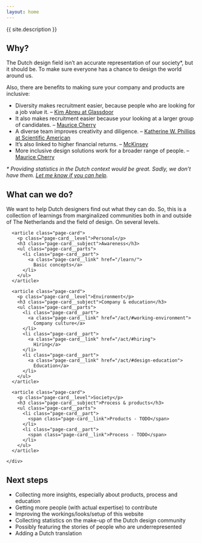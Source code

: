 ```yaml
---
layout: home
---
```


<p class="home__tagline">
  {{ site.description }}
</p>



<section class="home__why">

  <h2 id="why">Why?</h2>
  <p>The Dutch design field isn’t an accurate representation of our society*, but it should be. To make sure everyone has a chance to design the world around us.</p>
  <p>Also, there are benefits to making sure your company and products are inclusive:</p>
  <ul>
    <li>
      Diversity makes recruitment easier, because people who are looking for a job value it. –
      <a href="https://www.entrepreneur.com/article/240550">Kim Abreu at Glassdoor</a>
    </li>
    <li>
      It also makes recruitment easier because your looking at a larger group of candidates. –
      <a href="https://youtu.be/eBuFCkmyYuA?t=1241">Maurice Cherry</a>
    </li>
    <li>
      A diverse team improves creativity and diligence. –
      <a href="https://www.scientificamerican.com/article/how-diversity-makes-us-smarter/">Katherine W. Phillips at Scientific American</a>
    </li>
    <li>
      It’s also linked to higher financial returns. –
      <a href="https://www.mckinsey.com/business-functions/organization/our-insights/why-diversity-matters">McKinsey</a>
    </li>
    <li>
      More inclusive design solutions work for a broader range of people. –
      <a href="https://youtu.be/eBuFCkmyYuA?t=1207">Maurice Cherry</a>
    </li>
  </ul>
  <p>
    <em>* Providing statistics in the Dutch context would be great. Sadly, we don’t have them.
    <a href="/about/#contributing">Let me know if you can help</a>.</em>
  </p>

</section>



<section class="content-overview">

  <h2 id="what-can-we-do">What can we do?</h2>
  <p>We want to help Dutch designers find out what they can do. So, this is a collection of learnings from marginalized communities both in and outside of The Netherlands and the field of design. On several levels.</p>

  <div class="content-overview__scroll">
    <div class="content-overview__container">

      <article class="page-card">
        <p class="page-card__level">Personal</p>
        <h3 class="page-card__subject">Awareness</h3>
        <ul class="page-card__parts">
          <li class="page-card__part">
            <a class="page-card__link" href="/learn/">
              Basic concepts</a>
          </li>
        </ul>
      </article>

      <article class="page-card">
        <p class="page-card__level">Environment</p>
        <h3 class="page-card__subject">Company & education</h3>
        <ul class="page-card__parts">
          <li class="page-card__part">
            <a class="page-card__link" href="/act/#working-environment">
              Company culture</a>
          </li>
          <li class="page-card__part">
            <a class="page-card__link" href="/act/#hiring">
              Hiring</a>
          </li>
          <li class="page-card__part">
            <a class="page-card__link" href="/act/#design-education">
              Education</a>
          </li>
        </ul>
      </article>

      <article class="page-card">
        <p class="page-card__level">Society</p>
        <h3 class="page-card__subject">Process & products</h3>
        <ul class="page-card__parts">
          <li class="page-card__part">
            <span class="page-card__link">Products - TODO</span>
          </li>
          <li class="page-card__part">
            <span class="page-card__link">Process - TODO</span>
          </li>
        </ul>
      </article>

    </div>
  </div>

</section>



## Next steps

- Collecting more insights, especially about products, process and education
- Getting more people (with actual expertise) to contribute
- Improving the workings/looks/setup of this website
- Collecting statistics on the make-up of the Dutch design community
- Possibly featuring the stories of people who are underrepresented
- Adding a Dutch translation
